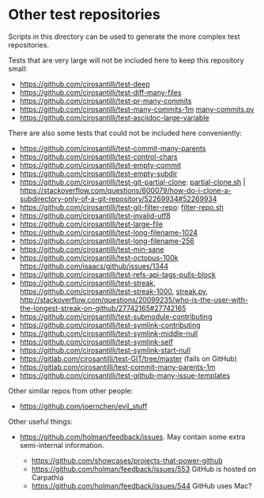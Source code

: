 # Other test repositories

Scripts in this directory can be used to generate the more complex test repositories.

Tests that are very large will not be included here to keep this repository small:

- <https://github.com/cirosantilli/test-deep>
- <https://github.com/cirosantilli/test-diff-many-files>
- <https://github.com/cirosantilli/test-pr-many-commits>
- <https://github.com/cirosantilli/test-many-commits-1m> [many-commits.py](many-commits.py)
- <https://github.com/cirosantilli/test-asciidoc-large-variable>

There are also some tests that could not be included here conveniently:

- <https://github.com/cirosantilli/test-commit-many-parents>
- <https://github.com/cirosantilli/test-control-chars>
- <https://github.com/cirosantilli/test-empty-commit>
- <https://github.com/cirosantilli/test-empty-subdir>
- <https://github.com/cirosantilli/test-git-partial-clone>: [partial-clone.sh](partial-clone.sh) | https://stackoverflow.com/questions/600079/how-do-i-clone-a-subdirectory-only-of-a-git-repository/52269934#52269934
- <https://github.com/cirosantilli/test-git-filter-repo>: [filter-repo.sh](filter-repo.sh)
- <https://github.com/cirosantilli/test-invalid-utf8>
- <https://github.com/cirosantilli/test-large-file>
- <https://github.com/cirosantilli/test-long-filename-1024>
- <https://github.com/cirosantilli/test-long-filename-256>
- <https://github.com/cirosantilli/test-min-sane>
- <https://github.com/cirosantilli/test-octopus-100k> <https://github.com/isaacs/github/issues/1344>
- <https://github.com/cirosantilli/test-refs-api-tags-pulls-block>
- <https://github.com/cirosantilli/test-streak>, <https://github.com/cirosantilli/test-streak-1000>, [streak.py](streak.py), <http://stackoverflow.com/questions/20099235/who-is-the-user-with-the-longest-streak-on-github/27742165#27742165>
- <https://github.com/cirosantilli/test-submodule-contributing>
- <https://github.com/cirosantilli/test-symlink-contributing>
- <https://github.com/cirosantilli/test-symlink-middle-null>
- <https://github.com/cirosantilli/test-symlink-self>
- <https://github.com/cirosantilli/test-symlink-start-null>
- <https://gitlab.com/cirosantilli/test-GIT/tree/master> (fails on GitHub)
- <https://gitlab.com/cirosantilli/test-commit-many-parents-1m>
- <https://github.com/cirosantilli/test-github-many-issue-templates>

Other similar repos from other people:

- <https://github.com/joernchen/evil_stuff>

Other useful things:

-   <https://github.com/holman/feedback/issues>. May contain some extra semi-internal information.

    - <https://github.com/showcases/projects-that-power-github>
    - <https://github.com/holman/feedback/issues/553> GitHub is hosted on Carpathia
    - <https://github.com/holman/feedback/issues/544> GitHub uses Mac?
